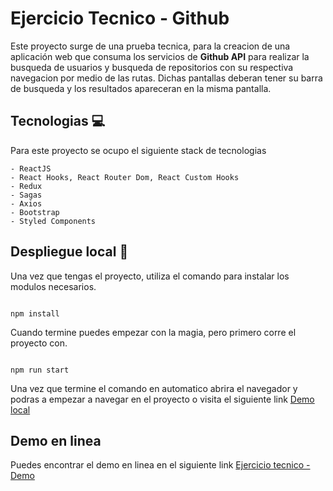 # Ejercicio Tecnico - Github

Este proyecto surge de una prueba tecnica, para la creacion de una aplicación web que consuma los servicios de **Github API** para realizar la busqueda de usuarios y busqueda de repositorios con su respectiva navegacion por medio de las rutas. Dichas pantallas deberan tener su barra de busqueda y los resultados apareceran en la misma pantalla.

## Tecnologias :computer:

Para este proyecto se ocupo el siguiente stack de tecnologias

```
- ReactJS
- React Hooks, React Router Dom, React Custom Hooks
- Redux
- Sagas
- Axios
- Bootstrap
- Styled Components
```

## Despliegue local 🚀

Una vez que tengas el proyecto, utiliza el comando para instalar los modulos necesarios.

```

npm install

```

Cuando termine puedes empezar con la magia, pero primero corre el proyecto con.

```

npm run start

```

Una vez que termine el comando en automatico abrira el navegador y podras a empezar a navegar en el proyecto o visita el siguiente link [Demo local](http://localhost:9998)

## Demo en linea

Puedes encontrar el demo en linea en el siguiente link [Ejercicio tecnico - Demo](https://profesional.danieltorrez.com/ejGitHub/)
